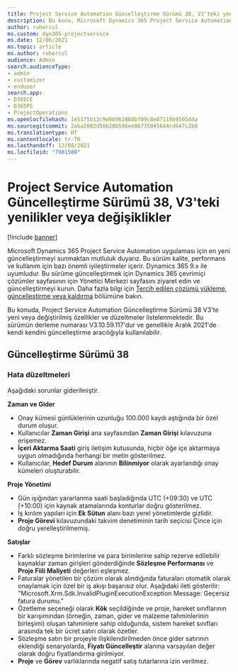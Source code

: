 ```yaml
---
title: Project Service Automation Güncelleştirme Sürümü 38, V3'teki yenilikler veya değişiklikler
description: Bu konu, Microsoft Dynamics 365 Project Service Automation Güncelleştirme Sürümü 38, V3'tebulunan özellikleri ve düzeltmeleri listeler.
author: ruhercul
ms.custom: dyn365-projectservice
ms.date: 12/06/2021
ms.topic: article
ms.author: ruhercul
audience: Admin
search.audienceType:
- admin
- customizer
- enduser
search.app:
- D365CE
- D365PS
- ProjectOperations
ms.openlocfilehash: 1e5175b12c9e06962888bf09c8e07119b9505dda
ms.sourcegitcommit: 2aba2082d50b20b596ee86735045644cd647c2b0
ms.translationtype: HT
ms.contentlocale: tr-TR
ms.lasthandoff: 12/08/2021
ms.locfileid: "7901500"
---
```

# <a name="whats-new-or-changed-in-project-service-automation-update-release-38-v3"></a>Project Service Automation Güncelleştirme Sürümü 38, V3'teki yenilikler veya değişiklikler

[!include [banner](../includes/psa-now-project-operations.md)]

Microsoft Dynamics 365 Project Service Automation uygulaması için en yeni güncelleştirmeyi sunmaktan mutluluk duyarız. Bu sürüm kalite, performans ve kullanım için bazı önemli iyileştirmeler içerir. Dynamics 365 9.x ile uyumludur. Bu sürüme güncelleştirmek için Dynamics 365 çevrimiçi çözümler sayfasının için Yönetici Merkezi sayfasını ziyaret edin ve güncelleştirmeyi kurun. Daha fazla bilgi için [Tercih edilen çözümü yükleme, güncelleştirme veya kaldırma](/power-platform/admin/install-remove-preferred-solution) bölümüne bakın.

Bu konuda, Project Service Automation Güncelleştirme Sürümü 38 V3'te yeni veya değiştirilmiş özellikler ve düzeltmeler listelenmektedir. Bu sürümün derleme numarası V3.10.59.117'dur ve genellikle Aralık 2021'de kendi kendini güncelleştirme aracılığıyla kullanılabilir.

## <a name="update-release-38"></a>Güncelleştirme Sürümü 38

### <a name="bug-fixes"></a>Hata düzeltmeleri

Aşağıdaki sorunlar giderilmiştir.

**Zaman ve Gider**

- Onay kümesi günlüklerinin uzunluğu 100.000 kaydı aştığında bir özel durum oluşur.
- Kullanıcılar **Zaman Girişi** ana sayfasından **Zaman Girişi** kılavuzuna erişemez.
- **İçeri Aktarma Saati** giriş iletişim kutusunda, hiçbir öğe içe aktarmaya uygun olmadığında herhangi bir metin gösterilmez.
- Kullanıcılar, **Hedef Durum** alanının **Bilinmiyor** olarak ayarlandığı onay kümeleri oluşturabilir.

**Proje Yönetimi**

- Gün ışığından yararlanma saati başladığında UTC (+09:30) ve UTC (+10:00) için kaynak atamalarında konturlar doğru gösterilmez.
- İş kırılım yapıları için **Ek Sütun** alanı bazı yerel yönetimlerde gizlidir.
- **Proje Görevi** kılavuzundaki takvim denetiminin tarih seçicisi Çince için doğru yerelleştirilmemiş.

**Satışlar**

- Farklı sözleşme birimlerine ve para birimlerine sahip rezerve edilebilir kaynaklar zaman girişleri gönderdiğinde **Sözleşme Performansı** ve **Proje Fiili Maliyeti** değerleri eşleşmez.
- Faturalar yönetilen bir çözüm olarak alındığında faturaları otomatik olarak onaylamak için özel bir iş akışı başarısız olur. Aşağıdaki ileti gösterilir: "Microsoft.Xrm.Sdk.InvalidPluginExecutionException Message: Geçersiz fatura durumu."
- Özetleme seçeneği olarak **Kök** seçildiğinde ve proje, hareket sınıflarının bir karışımından (örneğin, zaman, gider ve malzeme tahminlerinin birleşimi) oluşan tahminlere sahip olduğunda, sistem hareket sınıfları arasında tek bir ücret satırı olarak özetler.
- Sözleşme satırı bir projeyle ilişkilendirilmeden önce gider satırının eklendiği senaryolarda, **Fiyatı Güncelleştir** alanına varsayılan değer olarak doğru fiyatlandırma girilmiyor.
- **Proje** ve **Görev** varlıklarında negatif satış tutarlarına izin verilmez.
